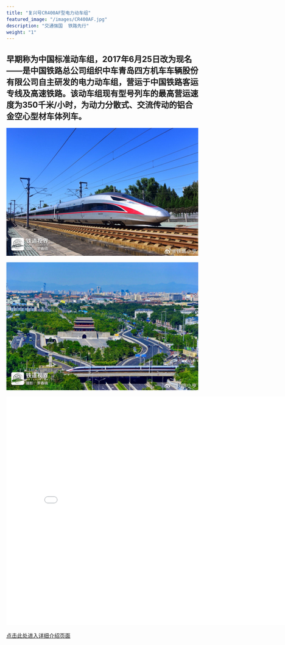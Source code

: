 ```yaml
---
title: "复兴号CR400AF型电力动车组"
featured_image: "/images/CR400AF.jpg"
description: "交通强国  铁路先行"
weight: "1"
---
```


## 早期称为中国标准动车组，2017年6月25日改为现名——是中国铁路总公司组织中车青岛四方机车车辆股份有限公司自主研发的电力动车组，营运于中国铁路客运专线及高速铁路。该动车组现有型号列车的最高营运速度为350千米/小时，为动力分散式、交流传动的铝合金空心型材车体列车。

![CR400AF](/images/CR400AF.jpg)

![CR400AF](/images/CR400AF1.jpg)

<iframe src="//player.bilibili.com/player.html?aid=512956385&bvid=BV1o3411w7QC&cid=758772646&p=1" scrolling="no" border="0" frameborder="no" framespacing="0" allowfullscreen="true" width="800px" height="600px"> </iframe>

[点击此处进入详细介绍页面](https://www.china-emu.cn/EMUs/Model/?detail-12002-101-22.html)